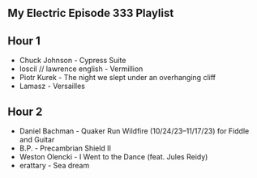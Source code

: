 ## My Electric Episode 333 Playlist

## Hour 1

- Chuck Johnson - Cypress Suite
- loscil // lawrence english - Vermillion
- Piotr Kurek - The night we slept under an overhanging cliff
- Lamasz - Versailles

## Hour 2

- Daniel Bachman - Quaker Run Wildfire (10/24/23–11/17/23) for Fiddle and Guitar
- B.P. - Precambrian Shield II
- Weston Olencki - I Went to the Dance (feat. Jules Reidy)
- erattary - Sea dream
